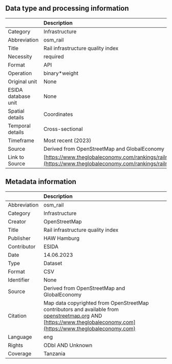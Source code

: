 ## Data type and processing information 

|                     | Description                                                                                                                |
|:--------------------|:---------------------------------------------------------------------------------------------------------------------------|
| Category            | Infrastructure                                                                                                             |
| Abbreviation        | osm_rail                                                                                                                   |
| Title               | Rail infrastructure quality index                                                                                          |
| Necessity           | required                                                                                                                   |
| Format              | API                                                                                                                        |
| Operation           | binary*weight                                                                                                              |
| Original unit       | None                                                                                                                       |
| ESIDA database unit | None                                                                                                                       |
| Spatial details     | Coordinates                                                                                                                |
| Temporal details    | Cross-sectional                                                                                                            |
| Timeframe           | Most recent (2023)                                                                                                         |
| Source              | Derived from OpenStreetMap and GlobalEconomy                                                                               |
| Link to Source      | [https://www.theglobaleconomy.com/rankings/railroad_quality/](https://www.theglobaleconomy.com/rankings/railroad_quality/) |

## Metadata information 

|              | Description                                                                                                                                                                             |
|:-------------|:----------------------------------------------------------------------------------------------------------------------------------------------------------------------------------------|
| Abbreviation | osm_rail                                                                                                                                                                                |
| Category     | Infrastructure                                                                                                                                                                          |
| Creator      | OpenStreetMap                                                                                                                                                                           |
| Title        | Rail infrastructure quality index                                                                                                                                                       |
| Publisher    | HAW Hamburg                                                                                                                                                                             |
| Contributor  | ESIDA                                                                                                                                                                                   |
| Date         | 14.06.2023                                                                                                                                                                              |
| Type         | Dataset                                                                                                                                                                                 |
| Format       | CSV                                                                                                                                                                                     |
| Identifier   | None                                                                                                                                                                                    |
| Source       | Derived from OpenStreetMap and GlobalEconomy                                                                                                                                            |
| Citation     | Map data copyrighted from OpenStreetMap contributors and available from [openstreetmap.org](openstreetmap.org) AND [https://www.theglobaleconomy.com](https://www.theglobaleconomy.com) |
| Language     | eng                                                                                                                                                                                     |
| Rights       | ODbl AND Unknown                                                                                                                                                                        |
| Coverage     | Tanzania                                                                                                                                                                                |